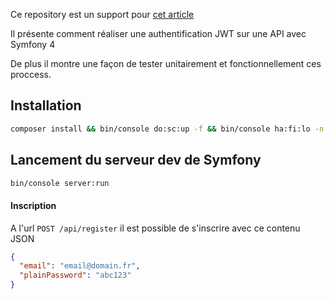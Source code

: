 Ce repository est un support pour [cet article](https://www.biig.fr/nous-sommes-inventifs/biigbox) 

Il présente comment réaliser une authentification JWT sur une API avec Symfony 4

De plus il montre une façon de tester unitairement et fonctionnellement ces proccess.


## Installation 

```bash
composer install && bin/console do:sc:up -f && bin/console ha:fi:lo -n
```

## Lancement du serveur dev de Symfony 

```bash
bin/console server:run
```


#### Inscription

A l'url `POST /api/register` il est possible de s'inscrire avec ce contenu JSON

```json
{
  "email": "email@domain.fr",
  "plainPassword": "abc123"
}
```
